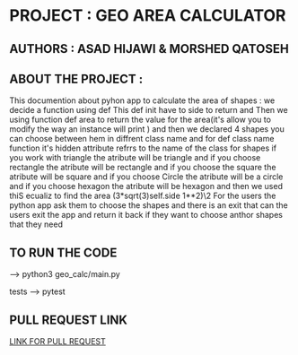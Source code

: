 # PROJECT : GEO AREA CALCULATOR

## AUTHORS : ASAD HIJAWI & MORSHED QATOSEH

## ABOUT THE PROJECT :

This documention about pyhon app to calculate the area of shapes :  we decide a function using def  This def init have to side to return and  Then we using function def area to return the value for the area(it's allow you to modify the way an instance will print ) and then we declared 4 shapes you can choose between hem in diffrent class name  and for def class name function it's hidden attribute refrrs to the name of the class for shapes if you work with triangle the atribute will be triangle and if you choose rectangle the atribute will be rectangle  and if you choose the square the atribute will be square and if you choose Circle the atribute will be a circle and if you choose hexagon the atribute will be hexagon and then we  used thiS ecualiz to find the area (3*sqrt(3)self.side 1**2)\2 
For the users the python app ask them to choose  the shapes and there is an exit  that can the users exit the app and return it back if they want to choose anthor shapes that they need


## TO RUN THE CODE 

--> python3 geo_calc/main.py

tests --> pytest 


## PULL REQUEST LINK 
[LINK FOR PULL REQUEST](https://github.com/asadhijj/Geo-Area-Calculator/pull/1)

